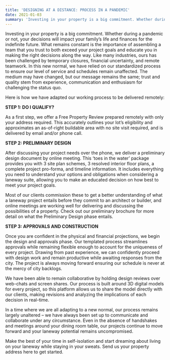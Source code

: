 ```yaml
---
title: 'DESIGNING AT A DISTANCE: PROCESS IN A PANDEMIC'
date: 2021-01-03
summary: 'Investing in your property is a big commitment. Whether during a pandemic or not, your decisions will impact your family’s life and finances for the indefinite future. What remains constant is the importance of assembling a team that you trust to both exceed your project goals and educate you in making the right decisions along the way. Like many industries, ours has been challenged by temporary closures, financial uncertainty, and remote teamwork. In this new normal, we have relied on our standardized process to ensure our level of service and schedules remain unaffected. The medium may have changed, but our message remains the same; trust and quality stem from experience, communication and enthusiasm for challenging the status quo'
---
```


Investing in your property is a big commitment. Whether during a pandemic or not, your decisions will impact your family’s life and finances for the indefinite future. What remains constant is the importance of assembling a team that you trust to both exceed your project goals and educate you in making the right decisions along the way. Like many industries, ours has been challenged by temporary closures, financial uncertainty, and remote teamwork. In this new normal, we have relied on our standardized process to ensure our level of service and schedules remain unaffected. The medium may have changed, but our message remains the same; trust and quality stem from experience, communication and enthusiasm for challenging the status quo.

Here is how we have adapted our working process to be delivered remotely:

**STEP 1: DO I QUALIFY?**

As a first step, we offer a Free Property Review prepared remotely with only your address required. This accurately outlines your lot’s eligibility and approximates an as-of-right buildable area with no site visit required, and is delivered by email and/or phone call.

**STEP 2: PRELIMINARY DESIGN**

After discussing your project needs over the phone, we deliver a preliminary design document by online meeting. This ‘toes in the water’ package provides you with 3 site plan schemes, 3 resolved interior floor plans, a complete project pro-forma, and timeline information. It includes everything you need to understand your options and obligations when considering a laneway suite, allowing you to make an educated decision on how best to meet your project goals.

Most of our clients commission these to get a better understanding of what a laneway project entails before they commit to an architect or builder, and online meetings are working well for delivering and discussing the possibilities of a property. Check out our preliminary brochure for more detail on what the Preliminary Design phase entails.

**STEP 3: APPROVALS AND CONSTRUCTION**

Once you are confident in the physical and financial projections, we begin the design and approvals phase. Our templated process streamlines approvals while remaining flexible enough to account for the uniqueness of every project. Drawing from past experience, we can confidently proceed with design work and remain productive while awaiting responses from the city. The project is always moving forward ensuring our schedule is never at the mercy of city backlogs.

We have been able to remain collaborative by holding design reviews over web-chats and screen shares. Our process is built around 3D digital models for every project, so this platform allows us to share the model directly with our clients, making revisions and analyzing the implications of each decision in real-time.

In a time where we are all adapting to a new normal, our process remains largely unaltered – we have always been set up to communicate and collaborate under any circumstance. Even in the absence of handshakes and meetings around your dining room table, our projects continue to move forward and your laneway potential remains uncompromised.

Make the best of your time in self-isolation and start dreaming about living on your laneway while staying in your sweats. Send us your property address here to get started.
